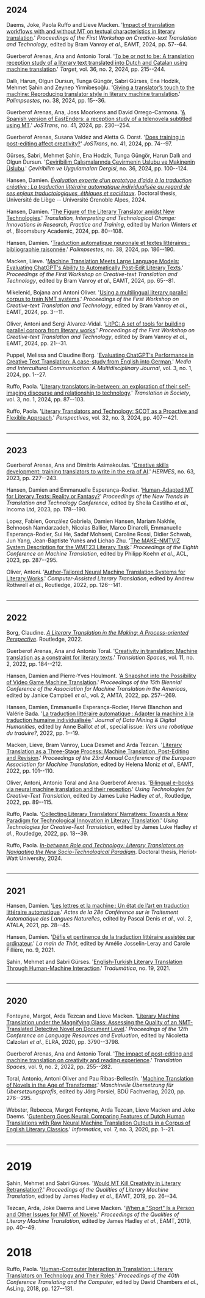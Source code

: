 ## 2024

Daems, Joke, Paola Ruffo and Lieve Macken. '[Impact of translation workflows with and without MT on textual characteristics in literary translation](https://aclanthology.org/2024.ctt-1.6/).' *Proceedings of the First Workshop on Creative-text Translation and Technology*, edited by Bram Vanroy *et al*., EAMT, 2024, pp. 57--64.

Guerberof Arenas, Ana and Antonio Toral. '[To be or not to be: A translation reception study of a literary text translated into Dutch and Catalan using machine translation](https://doi.org/10.1075/target.22134.gue).' *Target*, vol. 36, no. 2, 2024, pp. 215--244.

Dallı, Harun, Olgun Dursun, Tunga Güngör, Sabri Gürses, Ena Hodzik, Mehmet Şahin and Zeynep Yirmibeşoğlu. '[Giving a translator’s touch to the machine: Reproducing translator style in literary machine translation](https://doi.org/10.4000/12sp6).' *Palimpsestes*, no. 38, 2024, pp. 15--36.

Guerberof Arenas, Ana, Joss Moorkens and David Orrego-Carmona. '[A Spanish version of EastEnders: a reception study of a telenovela subtitled using MT](https://doi.org/10.26034/cm.jostrans.2024.4724).' *JoSTrans*, no. 41, 2024, pp. 230--254.

Guerberof Arenas, Susana Valdez and Aletta G. Dorst. '[Does training in post-editing affect creativity?](https://doi.org/10.26034/cm.jostrans.2024.4712)' *JoSTrans*, no. 41, 2024, pp. 74--97.

Gürses, Sabri, Mehmet Şahin, Ena Hodzik, Tunga Güngör, Harun Dallı and Olgun Dursun. '[Çeviribilim Çalışmalarında Çevirmenin Üslubu ve Makinenin Üslubu](https://doi.org/10.37599/ceviri.1468718).' *Çeviribilim ve Uygulamaları Dergisi*, no. 36, 2024, pp. 100--124.

Hansen, Damien. *[Évaluation experte d’un prototype d’aide à la traduction créative : La traduction littéraire automatique individualisée au regard de ses enjeux traductologiques, éthiques et sociétaux](https://hdl.handle.net/2268/312631)*. Doctoral thesis, Université de Liège -- Université Grenoble Alpes, 2024.

Hansen, Damien. '[The Figure of the Literary Translator amidst New Technologies](https://doi.org/10.5040/9781350212978.0012).' *Translation, Interpreting and Technological Change: Innovations in Research, Practice and Training*, edited by Marion Winters *et al*., Bloomsbury Academic, 2024, pp. 80--108.

Hansen, Damien. '[Traduction automatique neuronale et textes littéraires&nbsp;: bibliographie raisonnée](https://doi.org/10.4000/12spf).' *Palimpsestes*, no. 38, 2024, pp. 186--190.

Macken, Lieve. '[Machine Translation Meets Large Language Models: Evaluating ChatGPT's Ability to Automatically Post-Edit Literary Texts](https://aclanthology.org/2024.ctt-1.7/).' *Proceedings of the First Workshop on Creative-text Translation and Technology*, edited by Bram Vanroy *et al*., EAMT, 2024, pp. 65--81.

Mikelenić, Bojana and Antoni Oliver. '[Using a multilingual literary parallel corpus to train NMT systems](https://aclanthology.org/2024.ctt-1.1/).' *Proceedings of the First Workshop on Creative-text Translation and Technology*, edited by Bram Vanroy *et al*., EAMT, 2024, pp. 3--11.

Oliver, Antoni and Sergi Alvarez-Vidal. '[LitPC: A set of tools for building parallel corpora from literary works](https://aclanthology.org/2024.ctt-1.3/).' *Proceedings of the First Workshop on Creative-text Translation and Technology*, edited by Bram Vanroy *et al*., EAMT, 2024, pp. 21--31.

Puppel, Melissa and Claudine Borg. '[Evaluating ChatGPT's Performance in Creative Text Translation: A case-study from English into German](https://doi.org/10.22034/mic.2024.480506.1023).' *Media and Intercultural Communication: A Multidisciplinary Journal*, vol. 3, no. 1, 2024, pp. 1--27.

Ruffo, Paola. '[Literary translators in-between: an exploration of their self-imaging discourse and relationship to technology](https://doi.org/10.1075/tris.23015.ruf).' *Translation in Society*, vol. 3, no. 1, 2024, pp. 87--103.

Ruffo, Paola. '[Literary Translators and Technology: SCOT as a Proactive and Flexible Approach](https://doi.org/10.1080/0907676X.2023.2296797).' *Perspectives*, vol. 32, no. 3, 2024, pp. 407--421.

<hr style="boder-top:solid #eff0f1;height:1px;margin-top: 2rem;margin-bottom:2rem;">

## 2023

Guerberof Arenas, Ana and Dimitris Asimakoulas. '[Creative skills development: training translators to write in the era of AI](https://doi.org/10.7146/hjlcb.vi63.143078).' *HERMES*, no. 63, 2023, pp. 227--243.

Hansen, Damien and Emmanuelle Esperança-Rodier. '[Human-Adapted MT for Literary Texts: Reality or Fantasy?](http://acl-anthology.online/nettt-2022/)' *Proceedings of the New Trends in Translation and Technology Conference*, edited by Sheila Castilho *et al*., Incoma Ltd, 2023, pp. 178--190.

Lopez, Fabien, González Gabriela, Damien Hansen, Mariam Nakhle, Behnoosh Namdarzadeh, Nicolas Ballier, Marco Dinarelli, Emmanuelle Esperança-Rodier, Sui He, Sadaf Mohseni, Caroline Rossi, Didier Schwab, Jun Yang, Jean-Baptiste Yunès and Lichao Zhu. '[The MAKE-NMTVIZ System Description for the WMT23 Literary Task](https://orbi.uliege.be/bitstream/2268/324798/1/2023.wmt-1.30.pdf).' *Proceedings of the Eighth Conference on Machine Translation*, edited by Philipp Koehn *et al*., ACL, 2023, pp. 287--295.

Oliver, Antoni. '[Author-Tailored Neural Machine Translation Systems for Literary Works](https://doi.org/10.4324/9781003357391).' *Computer-Assisted Literary Translation*, edited by Andrew Rothwell *et al*., Routledge, 2022, pp. 126--141.

<hr style="boder-top:solid #eff0f1;height:1px;margin-top: 2rem;margin-bottom:2rem;">

## 2022

Borg, Claudine. *[A Literary Translation in the Making: A Process-oriented Perspective](https://doi.org/10.4324/9781003150909)*. Routledge, 2022.

Guerberof Arenas, Ana and Antonio Toral. '[Creativity in translation: Machine translation as a constraint for literary texts](https://doi.org/10.1075/ts.21025.gue).' *Translation Spaces*, vol. 11, no. 2, 2022, pp. 184--212.

Hansen, Damien and Pierre-Yves Houlmont. '[A Snapshot into the Possibility of Video Game Machine Translation](https://aclanthology.org/2022.amta-upg.18).' *Proceedings of the 15th Biennial Conference of the Association for Machine Translation in the Americas*, edited by Janice Campbell *et al*., vol. 2, AMTA, 2022, pp. 257--269.

Hansen, Damien, Emmanuelle Esperança-Rodier, Hervé Blanchon and Valérie Bada. '[La traduction littéraire automatique : Adapter la machine à la traduction humaine individualisée](https://doi.org/10.46298/jdmdh.9114).' *Journal of Data Mining & Digital Humanities*, edited by Anne Baillot *et al*., special issue: *Vers une robotique du traduire?*, 2022, pp. 1--19.

Macken, Lieve, Bram Vanroy, Luca Desmet and Arda Tezcan. '[Literary Translation as a Three-Stage Process: Machine Translation, Post-Editing and Revision](https://aclanthology.org/2022.eamt-1.13).' *Proceedings of the 23rd Annual Conference of the European Association for Machine Translation*, edited by Helena Moniz *et al*., EAMT, 2022, pp. 101--110.

Oliver, Antoni, Antonio Toral and Ana Guerberof Arenas. '[Bilingual e-books via neural machine translation and their reception](https://doi.org/10.4324/9781003094159-5).' *Using Technologies for Creative-Text Translation*, edited by James Luke Hadley *et al*., Routledge, 2022, pp. 89--115.

Ruffo, Paola. '[Collecting Literary Translators’ Narratives: Towards a New Paradigm for Technological Innovation in Literary Translation](https://doi.org/10.4324/9781003094159-2).' *Using Technologies for Creative-Text Translation*, edited by James Luke Hadley *et al*., Routledge, 2022, pp. 18--39.

Ruffo, Paola. *[In-between Role and Technology: Literary Translators on Navigating the New Socio-Technological Paradigm](https://hdl.handle.net/10399/4750)*. Doctoral thesis, Heriot-Watt University, 2024.

<hr style="boder-top:solid #eff0f1;height:1px;margin-top: 2rem;margin-bottom:2rem;">

## 2021

Hansen, Damien. '[Les lettres et la machine : Un état de l’art en traduction littéraire automatique](https://aclanthology.org/2021.jeptalnrecital-recital.3/).' *Actes de la 28e Conférence sur le Traitement Automatique des Langues Naturelles*, edited by Pascal Denis *et al*., vol. 2, ATALA, 2021, pp. 28--45.

Hansen, Damien. '[Défis et pertinence de la traduction littéraire assistée par ordinateur](https://revues.univ-tlse2.fr/lamaindethot/index.php?id=982).' *La main de Thôt*, edited by Amélie Josselin-Leray and Carole Fillière, no. 9, 2021.

Şahin, Mehmet and Sabri Gürses. '[English-Turkish Literary Translation Through Human-Machine Interaction](https://doi.org/10.5565/rev/tradumatica.284 ).' *Tradumàtica*, no. 19, 2021.

<hr style="boder-top:solid #eff0f1;height:1px;margin-top: 2rem;margin-bottom:2rem;">

## 2020

Fonteyne, Margot, Arda Tezcan and Lieve Macken. '[Literary Machine Translation under the Magnifying Glass: Assessing the Quality of an NMT-Translated Detective Novel on Document Level](http://www.lrec-conf.org/proceedings/lrec2020/pdf/2020.lrec-1.468.pdf).' *Proceedings of the 12th Conference on Language Resources and Evaluation*, edited by Nicoletta Calzolari *et al*., ELRA, 2020, pp. 3790--3798.

Guerberof Arenas, Ana and Antonio Toral. '[The impact of post-editing and machine translation on creativity and reading experience](https://doi.org/10.1075/ts.20035.gue).' *Translation Spaces*, vol. 9, no. 2, 2022, pp. 255--282.

Toral, Antonio, Antoni Oliver and Pau Ribas-Bellestín. '[Machine Translation of Novels in the Age of Transformer](https://www.bdue-fachverlag.de/detail_book/147).' *Maschinelle Übersetzung für Übersetzungsprofis*, edited by Jörg Porsiel, BDÜ Fachverlag, 2020, pp. 276--295.

Webster, Rebecca, Margot Fonteyne, Arda Tezcan, Lieve Macken and Joke Daems. '[Gutenberg Goes Neural: Comparing Features of Dutch Human Translations with Raw Neural Machine Translation Outputs in a Corpus of English Literary Classics](https://doi.org/10.3390/informatics7030032).' *Informatics*, vol. 7, no. 3, 2020, pp. 1--21.


<hr style="boder-top:solid #eff0f1;height:1px;margin-top: 2rem;margin-bottom:2rem;">

# 2019

Şahin, Mehmet and Sabri Gürses. '[Would MT Kill Creativity in Literary Retranslation?](https://aclanthology.org/W19-7304/).' *Proceedings of the Qualities of Literary Machine Translation*, edited by James Hadley *et al*., EAMT, 2019, pp. 26--34.

Tezcan, Arda, Joke Daems and Lieve Macken. '[When a "Sport" Is a Person and Other Issues for NMT of Novels](https://aclanthology.org/W19-7306/).' *Proceedings of the Qualities of Literary Machine Translation*, edited by James Hadley *et al*., EAMT, 2019, pp. 40--49.

# 2018

Ruffo, Paola. '[Human-Computer Interaction in Translation: Literary Translators on Technology and Their Roles](https://www.asling.org/tc40/wp-content/uploads/TC40-Proceedings.pdf#page.127).' *Proceedings of the 40th Conference Translating and the Computer*, edited by David Chambers *et al*., AsLing, 2018, pp. 127--131.
